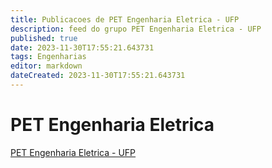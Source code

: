 ```yaml
---
title: Publicacoes de PET Engenharia Eletrica - UFP
description: feed do grupo PET Engenharia Eletrica - UFP
published: true
date: 2023-11-30T17:55:21.643731
tags: Engenharias
editor: markdown
dateCreated: 2023-11-30T17:55:21.643731
---
```


# PET Engenharia Eletrica
[PET Engenharia Eletrica - UFP](/grupo/114PETEngenhariaEletricaUFP.md)